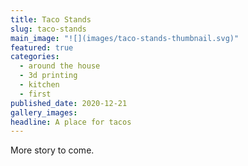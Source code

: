 ```yaml
---
title: Taco Stands
slug: taco-stands
main_image: "![](images/taco-stands-thumbnail.svg)"
featured: true
categories:
  - around the house
  - 3d printing
  - kitchen
  - first
published_date: 2020-12-21
gallery_images: 
headline: A place for tacos
---
```


More story to come.